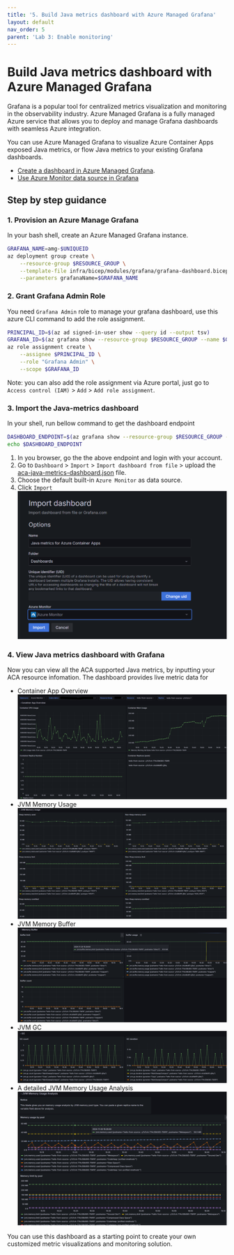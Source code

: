 ```yaml
---
title: '5. Build Java metrics dashboard with Azure Managed Grafana'
layout: default
nav_order: 5
parent: 'Lab 3: Enable monitoring'
---
```



# Build Java metrics dashboard with Azure Managed Grafana

Grafana is a popular tool for centralized metrics visualization and monitoring in the observability industry. Azure Managed Grafana is a fully managed Azure service that allows you to deploy and manage Grafana dashboards with seamless Azure integration. 

You can use Azure Managed Grafana to visualize Azure Container Apps exposed Java metrics, or flow Java metrics to your existing Grafana dashboards.
- [Create a dashboard in Azure Managed Grafana](https://learn.microsoft.com/en-us/azure/managed-grafana/how-to-create-dashboard).
- [Use Azure Monitor data source in Grafana](https://grafana.com/docs/grafana/latest/datasources/azure-monitor/)


## Step by step guidance

### 1. Provision an Azure Manage Grafana
In your bash shell, create an Azure Managed Grafana instance.

```bash
GRAFANA_NAME=amg-$UNIQUEID
az deployment group create \
    --resource-group $RESOURCE_GROUP \
    --template-file infra/bicep/modules/grafana/grafana-dashboard.bicep \
    --parameters grafanaName=$GRAFANA_NAME
``` 

### 2. Grant Grafana Admin Role
You need `Grafana Admin` role to manage your grafana dashboard, use this azure CLI command to add the role assignment.
```bash
PRINCIPAL_ID=$(az ad signed-in-user show --query id --output tsv)
GRAFANA_ID=$(az grafana show --resource-group $RESOURCE_GROUP --name $GRAFANA_NAME --query id --output tsv)
az role assignment create \
    --assignee $PRINCIPAL_ID \
    --role "Grafana Admin" \
    --scope $GRAFANA_ID
``` 

Note: you can also add the role assignment via Azure portal, just go to `Access control (IAM)` > `Add` > `Add role assignment`.


### 3. Import the Java-metrics dashboard
In your shell, run bellow command to get the dashboard endpoint
```bash
DASHBOARD_ENDPOINT=$(az grafana show --resource-group $RESOURCE_GROUP --name $GRAFANA_NAME --query "properties.endpoint" --output tsv)
echo $DASHBOARD_ENDPOINT
``` 

1) In you browser, go the the above endpoint and login with your account.
2) Go to `Dashboard` > `Import` > `Import dashboard from file` > upload the [aca-java-metrics-dashboard.json](../../dashboard/aca-java-metrics-dashboard.json) file.
3) Choose the default built-in `Azure Monitor` as data source.
4) Click `Import`
![Import Java Metrics dashboard](../../images/acalab3-05-grafana-import-dashboard.png)

### 4. View Java metrics dashboard with Grafana
Now you can view all the ACA supported Java metrics, by inputting your ACA resource infomation.
The dashboard provides live metric data for 
- Container App Overview
![Container App Overview](../../images/acalab3-05-grafana-overview.png)
- JVM Memory Usage
![JVM Memory Usage](../../images/acalab3-05-grafana-jvm-mem.png)
- JVM Memory Buffer
![JVM Memory Buffer](../../images/acalab3-05-grafana-jvm-buffer.png)
- JVM GC
![JVM GC](../../images/acalab3-05-grafana-jvm-gc.png)
- A detailed JVM Memory Usage Analysis
![detailed JVM Memory Usage Analysis](../../images/acalab3-05-grafana-jvm-mem-analysis.png)

You can use this dashboard as a starting point to create your own customized metric visualizations and monitoring solution.
